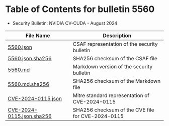 # Table of Contents for bulletin 5560

 - Security Bulletin: NVIDIA CV-CUDA - August 2024

| File Name | Description |
|-----------|-------------|
| [5560.json](5560.json) | CSAF representation of the security bulletin |
| [5560.json.sha256](5560.json.sha256) | SHA256 checksum of the CSAF file |
| [5560.md](5560.md) | Markdown version of the security bulletin |
| [5560.md.sha256](5560.md.sha256) | SHA256 checksum of the Markdown file |
| [CVE-2024-0115.json](CVE-2024-0115.json) | Mitre standard representation of CVE-2024-0115 |
| [CVE-2024-0115.json.sha256](CVE-2024-0115.json.sha256) | SHA256 checksum of the CVE file for CVE-2024-0115 |
